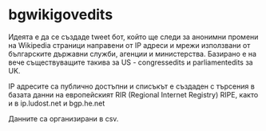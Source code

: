 bgwikigovedits
==============

Идеята е да се създаде tweet бот, който ще следи за анонимни промени на Wikipedia страници направени от IP адреси и мрежи използвани от българските държавни служби, агенции и министерства. Базирано е на вече съществуващите такива за US - congressedits и parliamentedits за UK.

IP адресите са публично достъпни и списъкът е създаден с търсения в базата данни на европейският RIR (Regional Internet Registry) RIPE, както и в ip.ludost.net и bgp.he.net

Данните са организирани в csv.
